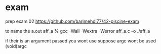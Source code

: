 # exam
prep
exam 02
https://github.com/barimehdi77/42-piscine-exam

to name the a.out
aff_a % gcc -Wall -Wextra -Werror aff_a.c -o ./aff_a

if their is an argument passed you wont use suppose argc wont be used (void)argc
